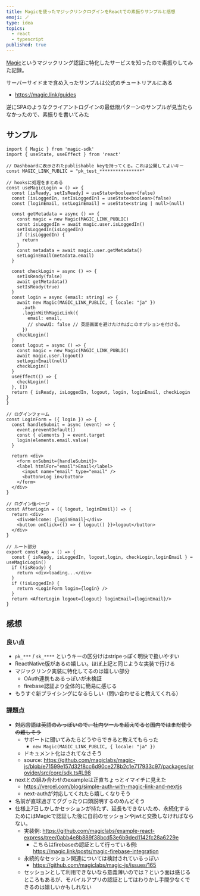 ```yaml
---
title: Magicを使ったマジックリンクログインをReactでの素振りサンプルと感想
emoji: 🪄
type: idea
topics:
  - react
  - typescript
published: true
---
```


[Magic](http://magic.link/)というマジックリング認証に特化したサービスを知ったので素振りしてみた記録。


サーバーサイドまで含め入ったサンプルは公式のチュートリアルにある
* https://magic.link/guides

逆にSPAのようなクライアントログインの最低限パターンのサンプルが見当たらなかったので、素振りを書いてみた

## サンプル

```tsx
import { Magic } from 'magic-sdk'
import { useState, useEffect } from 'react'

// Dashboardに表示されたpublishable keyを持ってくる。これは公開してよいキー
const MAGIC_LINK_PUBLIC = "pk_test_****************"

// hooksに処理をまとめる
const useMagicLogin = () => {
  const [isReady, setIsReady] = useState<boolean>(false)
  const [isLoggedIn, setIsLoggedIn] = useState<boolean>(false)
  const [loginEmail, setLoginEmail] = useState<string | null>(null)

  const getMetadata = async () => {
    const magic = new Magic(MAGIC_LINK_PUBLIC)
    const isLoggedIn = await magic.user.isLoggedIn()
    setIsLoggedIn(isLoggedIn)
    if (!isLoggedIn) {
      return
    }
    const metadata = await magic.user.getMetadata()
    setLoginEmail(metadata.email)
  }

  const checkLogin = async () => {
    setIsReady(false)
    await getMetadata()
    setIsReady(true)
  }
  const login = async (email: string) => {
    await new Magic(MAGIC_LINK_PUBLIC, { locale: "ja" })
      .auth
      .loginWithMagicLink({
        email: email,
        // showUI: false // 英語画面を避けたければこのオプションを付ける。
      })
    checkLogin()
  }
  const logout = async () => {
    const magic = new Magic(MAGIC_LINK_PUBLIC)
    await magic.user.logout()
    setLoginEmail(null)
    checkLogin()
  }
  useEffect(() => {
    checkLogin()
  }, [])
  return { isReady, isLoggedIn, logout, login, loginEmail, checkLogin }
}

// ログインフォーム
const LoginForm = ({ login }) => {
  const handleSubmit = async (event) => {
    event.preventDefault()
    const { elements } = event.target
    login(elements.email.value)
  }

  return <div>
    <form onSubmit={handleSubmit}>
    <label htmlFor="email">Email</label>
      <input name="email" type="email" />
      <button>Log in</button>
    </form>
  </div>
}

// ログイン後ページ
const AfterLogin = ({ logout, loginEmail}) => {
  return <div>
    <div>Welcome: {loginEmail}</div>
    <button onClick={() => { logout() }}>logout</button>
  </div>
}

// ルート部分
export const App = () => {
  const { isReady, isLoggedIn, logout,login, checkLogin,loginEmail } = useMagicLogin()
  if (!isReady) {
    return <div>loading...</div>
  }
  if (!isLoggedIn) {
    return <LoginForm login={login} />
  }
  return <AfterLogin logout={logout} loginEmail={loginEmail}/>
}
```

## 感想

### 良い点
* `pk_***` / `sk_****` というキーの区分けはstripeっぽく明快で扱いやすい
* ReactNative版があるの嬉しい。ほぼ上記と同じような実装で行ける
* マジックリンク実装に特化してるのは嬉しい部分
  * OAuth連携もあるっぽいが未検証
  * firebase認証より全体的に簡易に感じる
* もうすぐ新プライシングになるらしい（問い合わせると教えてくれる）

### 課題点
* ~~対応言語は英語のみっぽいので、社内ツールを超えてると国内ではまだ使うの難しそう~~
  * サポートに聞いてみたらどうやらできると教えてもらった
    * `new Magic(MAGIC_LINK_PUBLIC, { locale: "ja" })`
  * ドキュメント化はされてなさそう
  * source: https://github.com/magiclabs/magic-js/blob/e71599e157d32f8cc6d90ce278b2c1e717933c97/packages/provider/src/core/sdk.ts#L98
* nextとの組み合わせのexampleは正直ちょっとイマイチに見えた
  * https://vercel.com/blog/simple-auth-with-magic-link-and-nextjs
  * next-authが対応してくれたら嬉しくなりそう
* 名前が直球過ぎてググったり口頭説明するのめんどそう
* 仕様上7日しかしかセッションが持たず、延長もできないため、永続化するためにはMagicで認証した後に自前のセッションやjwtと交換しなければならない。
  * 実装例: https://github.com/magiclabs/example-react-express/tree/0abb4e8b889f38bcd53e6b9ded1142fc28a6229e
    * こちらはfirebaseの認証として行っている例: https://magic.link/posts/magic-firebase-integration
  * 永続的なセッション関連については検討されているっぽい
    * https://github.com/magiclabs/magic-js/issues/165
  * セッションとして利用できないなら意義薄いのでは？という面は感じるところもあるが、モバイルアプリの認証としてはわりかし手間少なくできるのは嬉しいかもしれない